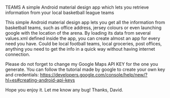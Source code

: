 TEAMS
A simple Android material design app which lets you retrieve information from your local basketball league teams

This simple Android material design app lets you get all the information from basketball teams, such as office address, jersey colours or even launching google with the location of the arena. By loading its data from several values.xml defined inside the app, you can create almost an app for every need you have. Could be local football teams, local groceries, post offices, anything you need to get the info in a quick way without having internet connection.

Please do not forget to change my Google Maps API KEY for the one you generate. You can follow the tutorial made by google to create your own key and credentials: https://developers.google.com/console/help/new/?hl=es#creating-android-api-keys

Hope you enjoy it. Let me know any bug! Thanks, David.
